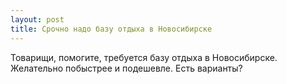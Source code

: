 ```yaml
---
layout: post 
title: Срочно надо базу отдыха в Новосибирске 
--- 
```

Товарищи, помогите, требуется базу отдыха в Новосибирске. Желательно побыстрее и подешевле. Есть варианты?